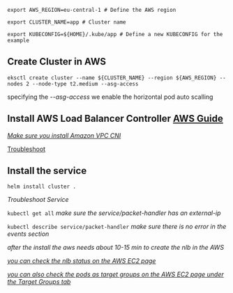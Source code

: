 `export AWS_REGION=eu-central-1 # Define the AWS region`

`export CLUSTER_NAME=app # Cluster name`

`export KUBECONFIG=${HOME}/.kube/app # Define a new KUBECONFIG for the example`

## Create Cluster in AWS

`eksctl create cluster --name ${CLUSTER_NAME} --region ${AWS_REGION} --nodes 2 --node-type t2.medium --asg-access`

specifying the _--asg-access_ we enable the horizontal pod auto scalling

## Install AWS Load Balancer Controller [AWS Guide](https://docs.aws.amazon.com/eks/latest/userguide/aws-load-balancer-controller.html)

[_Make sure you install Amazon VPC CNI_](https://docs.aws.amazon.com/eks/latest/userguide/eks-add-ons.html)

[Troubleshoot](https://aws.amazon.com/premiumsupport/knowledge-center/load-balancer-troubleshoot-creating/)

## Install the service

`helm install cluster .`

_Troubleshoot Service_

`kubectl get all` _make sure the service/packet-handler has an external-ip_

`kubectl describe service/packet-handler` _make sure there is no error in the events section_

_after the install the aws needs about 10-15 min to create the nlb in the AWS_

[_you can check the nlb status on the AWS EC2 page_](https://eu-central-1.console.aws.amazon.com/ec2/v2/home?region=eu-central-1#LoadBalancers:sort=loadBalancerName)

[_you can also check the pods as target groups on the AWS EC2 page under the Target Groups tab_](https://eu-central-1.console.aws.amazon.com/ec2/v2/home?region=eu-central-1#TargetGroups:)
